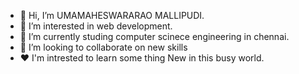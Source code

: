 - 👋 Hi, I’m UMAMAHESWARARAO MALLIPUDI.
- 👀 I’m interested in web development.
- 🌱 I’m currently studing computer scinece engineering in chennai.
- 💞️ I’m looking to collaborate on new skills
- ❤  I'm intrested to learn some thing New in this busy world.

<!---
umesh-9/umesh-9 is a ✨ special ✨ repository because its `README.md` (this file) appears on your GitHub profile.
You can click the Preview link to take a look at your changes.
--->
